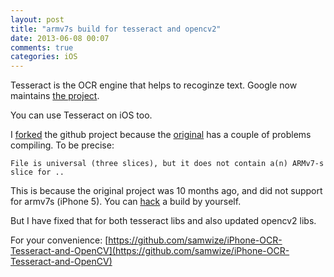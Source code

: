 ```yaml
---
layout: post
title: "armv7s build for tesseract and opencv2"
date: 2013-06-08 00:07
comments: true
categories: iOS
---
```


Tesseract is the OCR engine that helps to recoginze text. Google now maintains [the project](https://code.google.com/p/tesseract-ocr/wiki/ReadMe).

You can use Tesseract on iOS too.

I [forked](https://github.com/samwize/iPhone-OCR-Tesseract-and-OpenCV) the github project because the [original](https://github.com/pablosproject/iPhone-OCR-Tesseract-and-OpenCV) has a couple of problems compiling. To be precise:

	File is universal (three slices), but it does not contain a(n) ARMv7-s slice for ..

<!-- more -->

This is because the original project was 10 months ago, and did not support for armv7s (iPhone 5). You can [hack](http://www.galloway.me.uk/2012/09/hacking-up-an-armv7s-library/) a build by yourself.

But I have fixed that for both tesseract libs and also updated opencv2 libs. 

For your convenience: [https://github.com/samwize/iPhone-OCR-Tesseract-and-OpenCV](https://github.com/samwize/iPhone-OCR-Tesseract-and-OpenCV)
